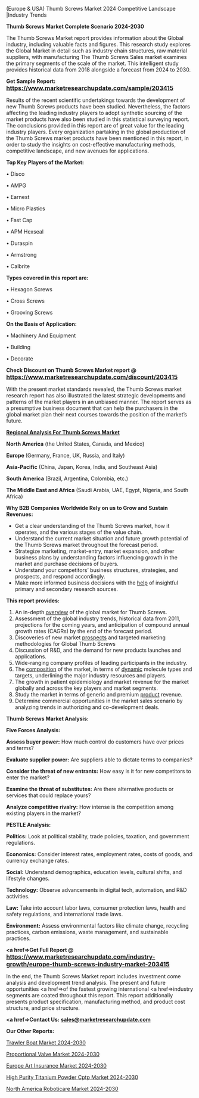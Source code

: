  (Europe & USA) Thumb Screws Market 2024 Competitive Landscape |Industry Trends

<strong>Thumb Screws Market Complete Scenario 2024-2030</strong>

The Thumb Screws Market report provides information about the Global industry, including valuable facts and figures. This research study explores the Global Market in detail such as industry chain structures, raw material suppliers, with manufacturing The Thumb Screws Sales market examines the primary segments of the scale of the market. This intelligent study provides historical data from 2018 alongside a forecast from 2024 to 2030.

<strong>Get Sample Report: <a href=https://www.marketresearchupdate.com/sample/203415><font size=3 color=#0000ff>https://www.marketresearchupdate.com/sample/203415</font></a></strong>

Results of the recent scientific undertakings towards the development of new Thumb Screws products have been studied. Nevertheless, the factors affecting the leading industry players to adopt synthetic sourcing of the market products have also been studied in this statistical surveying report. The conclusions provided in this report are of great value for the leading industry players. Every organization partaking in the global production of the Thumb Screws market products have been mentioned in this report, in order to study the insights on cost-effective manufacturing methods, competitive landscape, and new avenues for applications.

<strong>Top Key Players of the Market:</strong>

• Disco

• AMPG

• Earnest

• Micro Plastics

• Fast Cap

• APM Hexseal

• Duraspin

• Armstrong

• Calbrite

<strong>Types covered in this report are: </strong>

• Hexagon Screws

• Cross Screws

• Grooving Screws

<strong>On the Basis of Application:</strong>

• Machinery And Equipment

• Building

• Decorate

<strong>Check Discount on Thumb Screws Market report @ <a href=https://www.marketresearchupdate.com/discount/203415><font size=3 color=#0000ff>https://www.marketresearchupdate.com/discount/203415</font></a></strong>

With the present market standards revealed, the Thumb Screws market research report has also illustrated the latest strategic developments and patterns of the market players in an unbiased manner. The report serves as a presumptive business document that can help the purchasers in the global market plan their next courses towards the position of the market’s future.

<strong><u><b>Regional Analysis For Thumb Screws Market</b></u></strong>

<strong><b>North America</b></strong> (the United States, Canada, and Mexico)

<strong><b>Europe </b></strong>(Germany, France, UK, Russia, and Italy)

<strong><b>Asia-Pacific</b></strong> (China, Japan, Korea, India, and Southeast Asia)

<strong><b>South America</b></strong> (Brazil, Argentina, Colombia, etc.)

<strong><b>The Middle East and Africa</b></strong> (Saudi Arabia, UAE, Egypt, Nigeria, and South Africa)

<strong>Why B2B Companies Worldwide Rely on us to Grow and Sustain Revenues:</strong>
<ul>
  <li>Get a clear understanding of the Thumb Screws market, how it operates, and the various stages of the value chain.</li>
  <li>Understand the current market situation and future growth potential of the Thumb Screws market throughout the forecast period.</li>
  <li>Strategize marketing, market-entry, market expansion, and other business plans by understanding factors influencing growth in the market and purchase decisions of buyers.</li>
  <li>Understand your competitors’ business structures, strategies, and prospects, and respond accordingly.</li>
  <li>Make more informed business decisions with the <a href=ASDF991299>help</a> of insightful primary and secondary research sources.</li>
</ul>
<strong>This report provides:</strong>
<ol>
  <li>An in-depth <a href=>overview</a> of the global market for Thumb Screws.</li>
  <li>Assessment of the global industry trends, historical data from 2011, projections for the coming years, and anticipation of compound annual growth rates (CAGRs) by the end of the forecast period.</li>
  <li>Discoveries of new market <a href=>prospects</a> and targeted marketing methodologies for Global Thumb Screws</li>
  <li>Discussion of R&amp;D, and the demand for new products launches and applications.</li>
  <li>Wide-ranging company profiles of leading participants in the industry.</li>
  <li>The <a href=ASDF881288>composition</a> of the market, in terms of <a href=>dynamic</a> molecule types and targets, underlining the major industry resources and players.</li>
  <li>The growth in patient epidemiology and market revenue for the market globally and across the key players and market segments.</li>
  <li>Study the market in terms of generic and premium <a href=>product</a> revenue.</li>
  <li>Determine commercial opportunities in the market sales scenario by analyzing trends in authorizing and co-development deals.</li>
</ol>

<strong>Thumb Screws Market Analysis:</strong>

<strong>Five Forces Analysis:</strong>

<strong>Assess buyer power:</strong> How much control do customers have over prices and terms?

<strong>Evaluate supplier power:</strong> Are suppliers able to dictate terms to companies?

<strong>Consider the threat of new entrants:</strong> How easy is it for new competitors to enter the market?

<strong>Examine the threat of substitutes:</strong> Are there alternative products or services that could replace yours?

<strong>Analyze competitive rivalry:</strong> How intense is the competition among existing players in the market?

<strong>PESTLE Analysis:</strong>

<strong>Politics:</strong> Look at political stability, trade policies, taxation, and government regulations.

<strong>Economics:</strong> Consider interest rates, employment rates, costs of goods, and currency exchange rates.

<strong>Social:</strong> Understand demographics, education levels, cultural shifts, and lifestyle changes.

<strong>Technology:</strong> Observe advancements in digital tech, automation, and R&D activities.

<strong>Law:</strong> Take into account labor laws, consumer protection laws, health and safety regulations, and international trade laws.

<strong>Environment:</strong> Assess environmental factors like climate change, recycling practices, carbon emissions, waste management, and sustainable practices.

<strong><a href=>Get Full Report</a> @ <a href=https://www.marketresearchupdate.com/industry-growth/europe-thumb-screws-industry-market-203415><font size=3 color=#0000ff>https://www.marketresearchupdate.com/industry-growth/europe-thumb-screws-industry-market-203415</font></a></strong>

In the end, the Thumb Screws Market report includes investment come analysis and development trend analysis. The present and future opportunities <a href=>of</a> the fastest growing international <a href=>industry</a> segments are coated throughout this report. This report additionally presents product specification, manufacturing method, and product cost structure, and price structure.

<strong><a href=><strong>Contact Us:</strong></a></strong>
<strong>sales@marketresearchupdate.com</strong>

<strong>Our Other Reports:</strong>

<a href=https://www.linkedin.com/pulse/trawler-boat-market-2023-top-key-players-types>Trawler Boat Market 2024-2030</a>

<a href=https://www.linkedin.com/pulse/proportional-valve-market-2023-remarking-enormous>Proportional Valve Market 2024-2030</a>

<a href=https://www.linkedin.com/pulse/europe-art-insurance-market-size-2023-top-key>Europe Art Insurance Market 2024-2030</a>

<a href=https://www.linkedin.com/pulse/high-purity-titanium-powder-cptp-market-2023-vvaff/>High Purity Titanium Powder Cptp Market 2024-2030</a>

<a href=https://www.linkedin.com/pulse/north-america-roboticare-market-statistics-fp8rf/>North America Roboticare Market 2024-2030</a>

